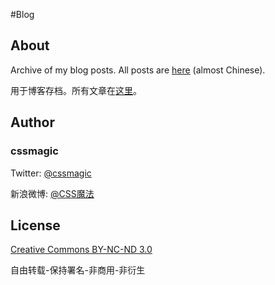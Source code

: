 #Blog

## About

Archive of my blog posts. All posts are [here](//github.com/cssmagic/blog/wiki) (almost Chinese).

用于博客存档。所有文章在[这里](//github.com/cssmagic/blog/wiki)。

## Author

### cssmagic

Twitter: [@cssmagic](http://twitter.com/cssmagic)

新浪微博: [@CSS魔法](http://weibo.com/cssmagic)

## License

[Creative Commons BY-NC-ND 3.0](http://creativecommons.org/licenses/by-nc-nd/3.0/deed.zh)

自由转载-保持署名-非商用-非衍生
